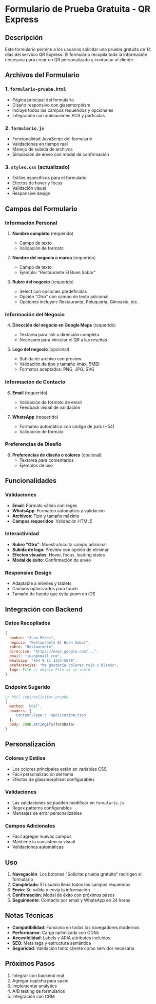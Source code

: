 # Formulario de Prueba Gratuita - QR Express

## Descripción
Este formulario permite a los usuarios solicitar una prueba gratuita de 14 días del servicio QR Express. El formulario recopila toda la información necesaria para crear un QR personalizado y contactar al cliente.

## Archivos del Formulario

### 1. `formulario-prueba.html`
- Página principal del formulario
- Diseño responsivo con glassmorphism
- Incluye todos los campos requeridos y opcionales
- Integración con animaciones AOS y partículas

### 2. `formulario.js`
- Funcionalidad JavaScript del formulario
- Validaciones en tiempo real
- Manejo de subida de archivos
- Simulación de envío con modal de confirmación

### 3. `styles.css` (actualizado)
- Estilos específicos para el formulario
- Efectos de hover y focus
- Validación visual
- Responsive design

## Campos del Formulario

### Información Personal
1. **Nombre completo** (requerido)
   - Campo de texto
   - Validación de formato

2. **Nombre del negocio o marca** (requerido)
   - Campo de texto
   - Ejemplo: "Restaurante El Buen Sabor"

3. **Rubro del negocio** (requerido)
   - Select con opciones predefinidas
   - Opción "Otro" con campo de texto adicional
   - Opciones incluyen: Restaurante, Peluquería, Gimnasio, etc.

### Información del Negocio
4. **Dirección del negocio en Google Maps** (requerido)
   - Textarea para link o dirección completa
   - Necesario para vincular el QR a las reseñas

5. **Logo del negocio** (opcional)
   - Subida de archivo con preview
   - Validación de tipo y tamaño (máx. 5MB)
   - Formatos aceptados: PNG, JPG, SVG

### Información de Contacto
6. **Email** (requerido)
   - Validación de formato de email
   - Feedback visual de validación

7. **WhatsApp** (requerido)
   - Formateo automático con código de país (+54)
   - Validación de formato

### Preferencias de Diseño
8. **Preferencias de diseño o colores** (opcional)
   - Textarea para comentarios
   - Ejemplos de uso

## Funcionalidades

### Validaciones
- **Email**: Formato válido con regex
- **WhatsApp**: Formateo automático y validación
- **Archivos**: Tipo y tamaño máximo
- **Campos requeridos**: Validación HTML5

### Interactividad
- **Rubro "Otro"**: Muestra/oculta campo adicional
- **Subida de logo**: Preview con opción de eliminar
- **Efectos visuales**: Hover, focus, loading states
- **Modal de éxito**: Confirmación de envío

### Responsive Design
- Adaptable a móviles y tablets
- Campos optimizados para touch
- Tamaño de fuente que evita zoom en iOS

## Integración con Backend

### Datos Recopilados
```javascript
{
  nombre: "Juan Pérez",
  negocio: "Restaurante El Buen Sabor",
  rubro: "Restaurante",
  direccion: "https://maps.google.com/...",
  email: "juan@email.com",
  whatsapp: "+54 9 11 1234-5678",
  preferencias: "Me gustaría colores rojo y blanco",
  logo: File // objeto File si se subió
}
```

### Endpoint Sugerido
```javascript
// POST /api/solicitar-prueba
{
  method: 'POST',
  headers: {
    'Content-Type': 'application/json'
  },
  body: JSON.stringify(formData)
}
```

## Personalización

### Colores y Estilos
- Los colores principales están en variables CSS
- Fácil personalización del tema
- Efectos de glassmorphism configurables

### Validaciones
- Las validaciones se pueden modificar en `formulario.js`
- Regex patterns configurables
- Mensajes de error personalizables

### Campos Adicionales
- Fácil agregar nuevos campos
- Mantiene la consistencia visual
- Validaciones automáticas

## Uso

1. **Navegación**: Los botones "Solicitar prueba gratuita" redirigen al formulario
2. **Completado**: El usuario llena todos los campos requeridos
3. **Envío**: Se valida y envía la información
4. **Confirmación**: Modal de éxito con próximos pasos
5. **Seguimiento**: Contacto por email y WhatsApp en 24 horas

## Notas Técnicas

- **Compatibilidad**: Funciona en todos los navegadores modernos
- **Performance**: Carga optimizada con CDNs
- **Accesibilidad**: Labels y ARIA attributes incluidos
- **SEO**: Meta tags y estructura semántica
- **Seguridad**: Validación tanto cliente como servidor necesaria

## Próximos Pasos

1. Integrar con backend real
2. Agregar captcha para spam
3. Implementar analytics
4. A/B testing de formularios
5. Integración con CRM 